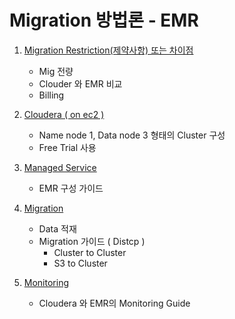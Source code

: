 # Migration 방법론 - EMR

1. [Migration Restriction(제약사항) 또는 차이점](Compare_cdp)
   - Mig 전량
   - Clouder 와 EMR 비교
   - Billing

2. [Cloudera ( on ec2 )](Installed_cdp)
   - Name node 1, Data node 3 형태의 Cluster 구성
   - Free Trial 사용
3. [Managed Service](managed_emr)
   - EMR 구성 가이드
4. [Migration](Migration_cdp)
   - Data 적재
   - Migration 가이드 ( Distcp )
     - Cluster to Cluster
     - S3 to Cluster
5. [Monitoring](Monitoring_cdp)
   - Cloudera 와 EMR의 Monitoring Guide